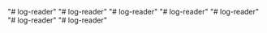 "# log-reader" 
"# log-reader" 
"# log-reader" 
"# log-reader" 
"# log-reader" 
"# log-reader" 
"# log-reader" 
